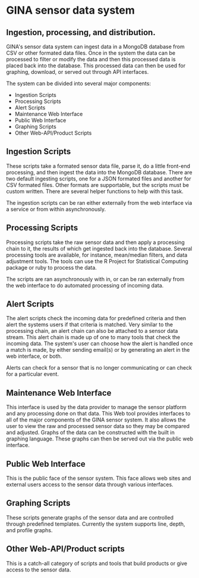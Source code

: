 GINA sensor data system
========
Ingestion, processing, and distribution.
--------

GINA's sensor data system can ingest data in a MongoDB database from CSV or other formated data files.  Once in the system the data can be processed to filter or modify the data and then this processed data is placed back into the database.  This processed data can then be used for graphing, download, or served out through API interfaces.

The system can be divided into several major components:

* Ingestion Scripts
* Processing Scripts
* Alert Scripts
* Maintenance Web Interface
* Public Web Interface
* Graphing Scripts
* Other Web-API/Product Scripts


Ingestion Scripts
--------
These scripts take a formated sensor data file, parse it, do a little front-end processing, and then ingest the data into the MongoDB database. There are two default ingesting scripts, one for a JSON formated files and another for CSV formated files. Other formats are supportable, but the scripts must be custom written.  There are several helper functions to help with this task.

The ingestion scripts can be ran either externally from the web interface via a service or from within asynchronously. 

Processing Scripts
--------
Processing scripts take the raw sensor data and then apply a processing chain to it, the results of which get ingested back into the database.  Several processing tools are available, for instance, mean/median filters, and data adjustment tools. The tools can use the R Project for Statistical Computing package or ruby to process the data. 

The scripts are ran asynchronously with in, or can be ran externally from the web interface to do automated processing of incoming data.

Alert Scripts
--------
The alert scripts check the incoming data for predefined criteria and then alert the systems users if that criteria is matched.  Very similar to the processing chain, an alert chain can also be attached to a sensor data stream.  This alert chain is made up of one to many tools that check the incoming data.  The system's user can choose how the alert is handled once a match is made, by either sending email(s) or by generating an alert in the web interface, or both. 

Alerts can check for a sensor that is no longer communicating or can check for a particular event.

Maintenance Web Interface
--------
This interface is used by the data provider to manage the sensor platform and any processing done on that data.  This Web tool provides interfaces to all of the major components of the GINA sensor system.  It also allows the user to view the raw and processed sensor data so they may be compared and adjusted. Graphs of the data can be constructed with the built in graphing language.  These graphs can then be served out via the public web interface.

Public Web Interface
--------
This is the public face of the sensor system.  This face allows web sites and external users access to the sensor data through various interfaces. 

Graphing Scripts
--------
These scripts generate graphs of the sensor data and are controlled through predefined templates.  Currently the system supports line, depth, and profile graphs.

Other Web-API/Product scripts
--------
This is a catch-all category of scripts and tools that build products or give access to the sensor data.
